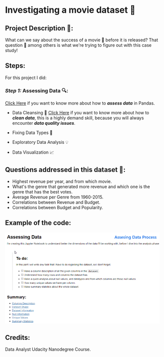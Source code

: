 # Investigating a movie dataset 🧐

## Project Description 📓: 
What can we say about the success of a movie 🎥 before it is released? That question 🤔 among others is what we're trying to figure out with this case study!

## Steps:
For this project I did:
### _**Step 1:**_ Assessing Data 🔍:
[Click Here](https://github.com/davidtc8/Movies_Data_Analysis/tree/master/Data%20Asessing) if you want to know more about how to _**assess data**_ in Pandas.

- Data Cleansing 🧹
[Click Here](https://github.com/davidtc8/Movies_Data_Analysis/tree/master/Data%20cleansing%20and%20data%20wrangling) if you want to know more about how to _**clean data**_, this is a highly demand skill, because you will always encounter _**data quality issues**_.

- Fixing Data Types 🔨
- Exploratory Data Analysis 💡
- Data Visualization 📈

## Questions addressed in this dataset 🤔:
- Highest revenue per year, and from which movie.
- What's the genre that generated more revenue and which one is the genre that has the best votes.
- Average Revenue per Genre from 1960-2015.
- Correlations between Revenue and Budget.
- Correlations between Budget and Popularity.

## Example of the code:
![data_analysis](data_analysis.gif)

## Credits:
Data Analyst Udacity Nanodegree Course.
